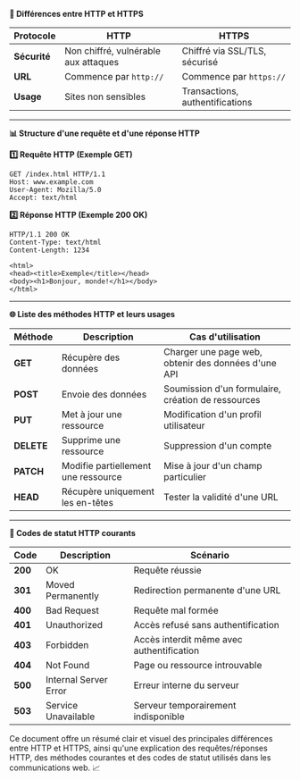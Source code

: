 **🔗 Différences entre HTTP et HTTPS**

| **Protocole** | **HTTP** | **HTTPS** |
|--------------|---------|----------|
| **Sécurité** | Non chiffré, vulnérable aux attaques | Chiffré via SSL/TLS, sécurisé |
| **URL** | Commence par `http://` | Commence par `https://` |
| **Usage** | Sites non sensibles | Transactions, authentifications |

---

**📊 Structure d'une requête et d'une réponse HTTP**

**1️⃣ Requête HTTP (Exemple GET)**
```
GET /index.html HTTP/1.1
Host: www.example.com
User-Agent: Mozilla/5.0
Accept: text/html
```

**2️⃣ Réponse HTTP (Exemple 200 OK)**
```
HTTP/1.1 200 OK
Content-Type: text/html
Content-Length: 1234

<html>
<head><title>Exemple</title></head>
<body><h1>Bonjour, monde!</h1></body>
</html>
```

---

**🌐 Liste des méthodes HTTP et leurs usages**

| **Méthode** | **Description** | **Cas d'utilisation** |
|------------|----------------|-------------------|
| **GET** | Récupère des données | Charger une page web, obtenir des données d'une API |
| **POST** | Envoie des données | Soumission d'un formulaire, création de ressources |
| **PUT** | Met à jour une ressource | Modification d'un profil utilisateur |
| **DELETE** | Supprime une ressource | Suppression d'un compte |
| **PATCH** | Modifie partiellement une ressource | Mise à jour d'un champ particulier |
| **HEAD** | Récupère uniquement les en-têtes | Tester la validité d'une URL |

---

**🔢 Codes de statut HTTP courants**

| **Code** | **Description** | **Scénario** |
|--------|--------------|-----------|
| **200** | OK | Requête réussie |
| **301** | Moved Permanently | Redirection permanente d'une URL |
| **400** | Bad Request | Requête mal formée |
| **401** | Unauthorized | Accès refusé sans authentification |
| **403** | Forbidden | Accès interdit même avec authentification |
| **404** | Not Found | Page ou ressource introuvable |
| **500** | Internal Server Error | Erreur interne du serveur |
| **503** | Service Unavailable | Serveur temporairement indisponible |

Ce document offre un résumé clair et visuel des principales différences entre HTTP et HTTPS, ainsi qu'une explication des requêtes/réponses HTTP, des méthodes courantes et des codes de statut utilisés dans les communications web. 📈

